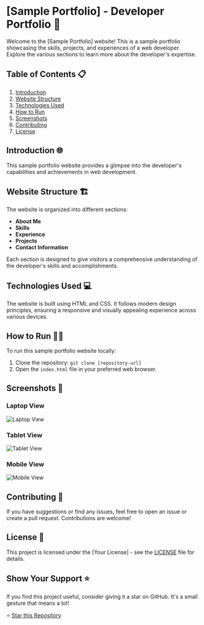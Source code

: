 # [Sample Portfolio] - Developer Portfolio 🚀

Welcome to the [Sample Portfolio] website! This is a sample portfolio showcasing the skills, projects, and experiences of a web developer. Explore the various sections to learn more about the developer's expertise.

## Table of Contents 📋

1. [Introduction](#introduction)
2. [Website Structure](#website-structure)
3. [Technologies Used](#technologies-used)
4. [How to Run](#how-to-run)
5. [Screenshots](#screenshots)
6. [Contributing](#contributing)
7. [License](#license)

## Introduction 🌐

This sample portfolio website provides a glimpse into the developer's capabilities and achievements in web development.

## Website Structure 🏗️

The website is organized into different sections:

- **About Me**
- **Skills**
- **Experience**
- **Projects**
- **Contact Information**

Each section is designed to give visitors a comprehensive understanding of the developer's skills and accomplishments.

## Technologies Used 💻

The website is built using HTML and CSS. It follows modern design principles, ensuring a responsive and visually appealing experience across various devices.

## How to Run 🏃‍♂️

To run this sample portfolio website locally:

1. Clone the repository: `git clone [repository-url]`
2. Open the `index.html` file in your preferred web browser.

## Screenshots 📸

### Laptop View
![Laptop View](./screenshots/laptop.png)

### Tablet View
![Tablet View](./screenshots/tablet.png)

### Mobile View
![Mobile View](./screenshots/mobile.png)

## Contributing 🤝

If you have suggestions or find any issues, feel free to open an issue or create a pull request. Contributions are welcome!

## License 📄

This project is licensed under the [Your License] - see the [LICENSE](LICENSE) file for details.

## Show Your Support ⭐

If you find this project useful, consider giving it a star on GitHub. It's a small gesture that means a lot!

⭐ [Star this Repository](https://github.com/your-username/your-repository)
